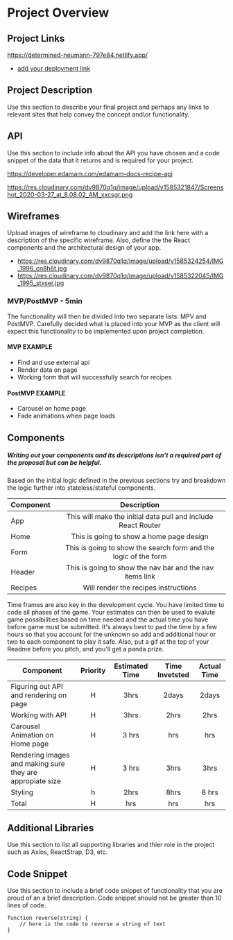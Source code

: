 # Project Overview

## Project Links
https://determined-neumann-797e84.netlify.app/

- [add your deployment link]()

## Project Description

Use this section to describe your final project and perhaps any links to relevant sites that help convey the concept and\or functionality.

## API

Use this section to include info about the API you have chosen and a code snippet of the data that it returns and is required for your project. 


https://developer.edamam.com/edamam-docs-recipe-api

https://res.cloudinary.com/dv9870q1q/image/upload/v1585321847/Screenshot_2020-03-27_at_8.08.02_AM_xxcsgr.png


## Wireframes

Upload images of wireframe to cloudinary and add the link here with a description of the specific wireframe. Also, define the the React components and the architectural design of your app.

- https://res.cloudinary.com/dv9870q1q/image/upload/v1585324254/IMG_1996_cn8h6t.jpg
- https://res.cloudinary.com/dv9870q1q/image/upload/v1585322045/IMG_1995_stxser.jpg


### MVP/PostMVP - 5min

The functionality will then be divided into two separate lists: MPV and PostMVP. Carefully decided what is placed into your MVP as the client will expect this functionality to be implemented upon project completion.  

#### MVP EXAMPLE
- Find and use external api 
- Render data on page 
- Working form that will successfully search for recipes

#### PostMVP EXAMPLE
- Carousel on home page
- Fade animations when page loads

## Components
##### Writing out your components and its descriptions isn't a required part of the proposal but can be helpful.

Based on the initial logic defined in the previous sections try and breakdown the logic further into stateless/stateful components. 

| Component | Description | 
| --- | :---: |  
| App | This will make the initial data pull and include React Router | 
| Home | This is going to show a home page design |
| Form | This is going to show the search form and the logic of the form |
| Header | This is going to show the nav bar and the nav items link | 
| Recipes | Will render the recipes instructions | 


Time frames are also key in the development cycle.  You have limited time to code all phases of the game.  Your estimates can then be used to evalute game possibilities based on time needed and the actual time you have before game must be submitted. It's always best to pad the time by a few hours so that you account for the unknown so add and additional hour or two to each component to play it safe. Also, put a gif at the top of your Readme before you pitch, and you'll get a panda prize.

| Component | Priority | Estimated Time | Time Invetsted | Actual Time |
| --- | :---: |  :---: | :---: | :---: |
| Figuring out API and rendering on page | H | 3hrs | 2days | 2days |
| Working with API | H | 3hrs | 2hrs | 2hrs |
| Carousel Animation on Home page | H | 3 hrs | hrs | hrs |
| Rendering images and making sure they are appropiate size | H | 3 hrs | 3hrs | 3hrs |
| Styling | h | 2hrs | 8hrs | 8 hrs |
| Total | H | hrs| hrs | hrs |

## Additional Libraries
 Use this section to list all supporting libraries and thier role in the project such as Axios, ReactStrap, D3, etc. 

## Code Snippet

Use this section to include a brief code snippet of functionality that you are proud of an a brief description.  Code snippet should not be greater than 10 lines of code. 

```
function reverse(string) {
	// here is the code to reverse a string of text
}
```
